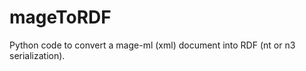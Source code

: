 mageToRDF
=========

Python code to convert a mage-ml (xml) document into RDF (nt or n3 serialization).
